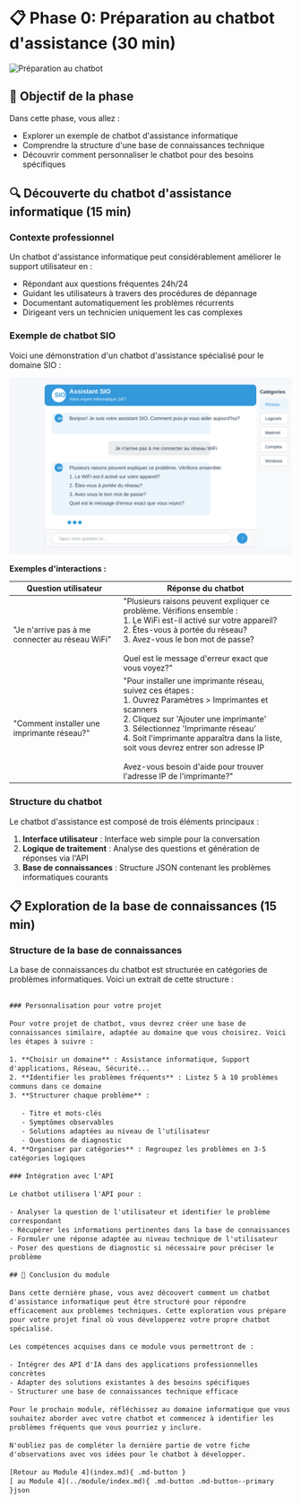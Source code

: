 # 📋 Phase 0: Préparation au chatbot d'assistance (30 min)

![Préparation au chatbot](https://images.unsplash.com/photo-1454165804606-c3d57bc86b40?auto=format&fit=crop&q=80&w=1000&h=300)

## 🎯 Objectif de la phase

Dans cette phase, vous allez :

- Explorer un exemple de chatbot d'assistance informatique
- Comprendre la structure d'une base de connaissances technique
- Découvrir comment personnaliser le chatbot pour des besoins spécifiques

## 🔍 Découverte du chatbot d'assistance informatique (15 min)

### Contexte professionnel

Un chatbot d'assistance informatique peut considérablement améliorer le support utilisateur en :
- Répondant aux questions fréquentes 24h/24
- Guidant les utilisateurs à travers des procédures de dépannage
- Documentant automatiquement les problèmes récurrents
- Dirigeant vers un technicien uniquement les cas complexes

### Exemple de chatbot SIO

Voici une démonstration d'un chatbot d'assistance spécialisé pour le domaine SIO :

![Chatbot SIO](../images/chatbot-sio-screenshot.svg)

**Exemples d'interactions :**

| Question utilisateur | Réponse du chatbot |
|---------------------|-------------------|
| "Je n'arrive pas à me connecter au réseau WiFi" | "Plusieurs raisons peuvent expliquer ce problème. Vérifions ensemble :<br>1. Le WiFi est-il activé sur votre appareil?<br>2. Êtes-vous à portée du réseau?<br>3. Avez-vous le bon mot de passe?<br><br>Quel est le message d'erreur exact que vous voyez?" |
| "Comment installer une imprimante réseau?" | "Pour installer une imprimante réseau, suivez ces étapes :<br>1. Ouvrez Paramètres > Imprimantes et scanners<br>2. Cliquez sur 'Ajouter une imprimante'<br>3. Sélectionnez 'Imprimante réseau'<br>4. Soit l'imprimante apparaîtra dans la liste, soit vous devrez entrer son adresse IP<br><br>Avez-vous besoin d'aide pour trouver l'adresse IP de l'imprimante?" |

### Structure du chatbot

Le chatbot d'assistance est composé de trois éléments principaux :

1. **Interface utilisateur** : Interface web simple pour la conversation
2. **Logique de traitement** : Analyse des questions et génération de réponses via l'API
3. **Base de connaissances** : Structure JSON contenant les problèmes informatiques courants

## 📋 Exploration de la base de connaissances (15 min)

### Structure de la base de connaissances

La base de connaissances du chatbot est structurée en catégories de problèmes informatiques. Voici un extrait de cette structure :

```

### Personnalisation pour votre projet

Pour votre projet de chatbot, vous devrez créer une base de connaissances similaire, adaptée au domaine que vous choisirez. Voici les étapes à suivre :

1. **Choisir un domaine** : Assistance informatique, Support d'applications, Réseau, Sécurité...
2. **Identifier les problèmes fréquents** : Listez 5 à 10 problèmes communs dans ce domaine
3. **Structurer chaque problème** :

   - Titre et mots-clés
   - Symptômes observables
   - Solutions adaptées au niveau de l'utilisateur
   - Questions de diagnostic
4. **Organiser par catégories** : Regroupez les problèmes en 3-5 catégories logiques

### Intégration avec l'API

Le chatbot utilisera l'API pour :

- Analyser la question de l'utilisateur et identifier le problème correspondant
- Récupérer les informations pertinentes dans la base de connaissances
- Formuler une réponse adaptée au niveau technique de l'utilisateur
- Poser des questions de diagnostic si nécessaire pour préciser le problème

## 📝 Conclusion du module

Dans cette dernière phase, vous avez découvert comment un chatbot d'assistance informatique peut être structuré pour répondre efficacement aux problèmes techniques. Cette exploration vous prépare pour votre projet final où vous développerez votre propre chatbot spécialisé.

Les compétences acquises dans ce module vous permettront de :

- Intégrer des API d'IA dans des applications professionnelles concrètes
- Adapter des solutions existantes à des besoins spécifiques
- Structurer une base de connaissances technique efficace

Pour le prochain module, réfléchissez au domaine informatique que vous souhaitez aborder avec votre chatbot et commencez à identifier les problèmes fréquents que vous pourriez y inclure.

N'oubliez pas de compléter la dernière partie de votre fiche d'observations avec vos idées pour le chatbot à développer.

[Retour au Module 4](index.md){ .md-button }
[ au Module 4](../module/index.md){ .md-button .md-button--primary }json
